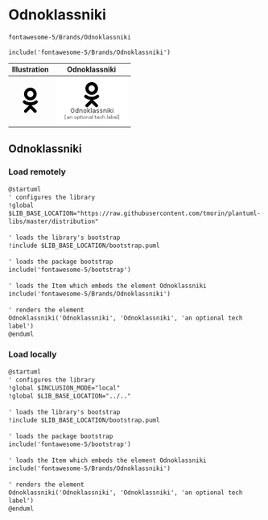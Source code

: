 # Odnoklassniki


```text
fontawesome-5/Brands/Odnoklassniki
```

```text
include('fontawesome-5/Brands/Odnoklassniki')
```



| Illustration | Odnoklassniki |
| :---: | :---: |
| ![illustration for Illustration](../../fontawesome-5/Brands/Odnoklassniki.png) | ![illustration for Odnoklassniki](../../fontawesome-5/Brands/Odnoklassniki.Local.png) |




## Odnoklassniki

### Load remotely
```plantuml
@startuml
' configures the library
!global $LIB_BASE_LOCATION="https://raw.githubusercontent.com/tmorin/plantuml-libs/master/distribution"

' loads the library's bootstrap
!include $LIB_BASE_LOCATION/bootstrap.puml

' loads the package bootstrap
include('fontawesome-5/bootstrap')

' loads the Item which embeds the element Odnoklassniki
include('fontawesome-5/Brands/Odnoklassniki')

' renders the element
Odnoklassniki('Odnoklassniki', 'Odnoklassniki', 'an optional tech label')
@enduml
```

### Load locally
```plantuml
@startuml
' configures the library
!global $INCLUSION_MODE="local"
!global $LIB_BASE_LOCATION="../.."

' loads the library's bootstrap
!include $LIB_BASE_LOCATION/bootstrap.puml

' loads the package bootstrap
include('fontawesome-5/bootstrap')

' loads the Item which embeds the element Odnoklassniki
include('fontawesome-5/Brands/Odnoklassniki')

' renders the element
Odnoklassniki('Odnoklassniki', 'Odnoklassniki', 'an optional tech label')
@enduml
```

